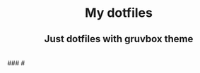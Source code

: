 <p align="center">
  <h1 align="center">My dotfiles</h1>
</p>
<p align="center">
  <h2 align="center">Just dotfiles with gruvbox theme</h2>
</p>
<br>
### #

